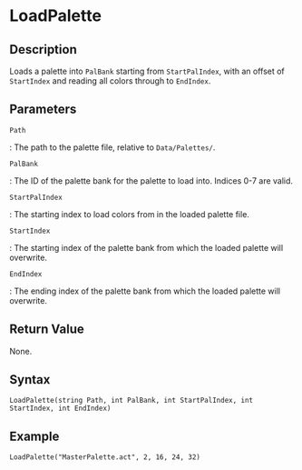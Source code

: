 # LoadPalette

## Description
Loads a palette into `PalBank` starting from `StartPalIndex`, with an offset of `StartIndex` and reading all colors through to `EndIndex`.

## Parameters
`Path`

:   The path to the palette file, relative to `Data/Palettes/`.

`PalBank`

:   The ID of the palette bank for the palette to load into. Indices 0-7 are valid.

`StartPalIndex`

:   The starting index to load colors from in the loaded palette file.

`StartIndex`

:   The starting index of the palette bank from which the loaded palette will overwrite.

`EndIndex`

:   The ending index of the palette bank from which the loaded palette will overwrite.

## Return Value
None.

## Syntax
```
LoadPalette(string Path, int PalBank, int StartPalIndex, int StartIndex, int EndIndex)
```

## Example
```
LoadPalette("MasterPalette.act", 2, 16, 24, 32)
```